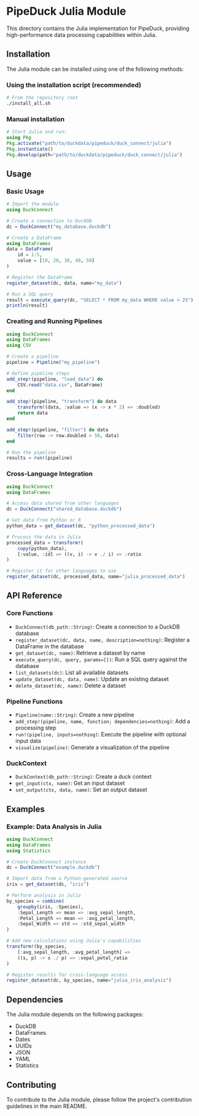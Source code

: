 # PipeDuck Julia Module

This directory contains the Julia implementation for PipeDuck, providing high-performance data processing capabilities within Julia.

## Installation

The Julia module can be installed using one of the following methods:

### Using the installation script (recommended)

```bash
# From the repository root
./install_all.sh
```

### Manual installation

```julia
# Start Julia and run:
using Pkg
Pkg.activate("path/to/duckdata/pipeduck/duck_connect/julia")
Pkg.instantiate()
Pkg.develop(path="path/to/duckdata/pipeduck/duck_connect/julia")
```

## Usage

### Basic Usage

```julia
# Import the module
using DuckConnect

# Create a connection to DuckDB
dc = DuckConnect("my_database.duckdb")

# Create a DataFrame
using DataFrames
data = DataFrame(
    id = 1:5,
    value = [10, 20, 30, 40, 50]
)

# Register the DataFrame
register_dataset(dc, data, name="my_data")

# Run a SQL query
result = execute_query(dc, "SELECT * FROM my_data WHERE value > 25")
println(result)
```

### Creating and Running Pipelines

```julia
using DuckConnect
using DataFrames
using CSV

# Create a pipeline
pipeline = Pipeline("my_pipeline")

# Define pipeline steps
add_step!(pipeline, "load_data") do
    CSV.read("data.csv", DataFrame)
end

add_step!(pipeline, "transform") do data
    transform!(data, :value => (x -> x * 2) => :doubled)
    return data
end

add_step!(pipeline, "filter") do data
    filter(row -> row.doubled > 50, data)
end

# Run the pipeline
results = run!(pipeline)
```

### Cross-Language Integration

```julia
using DuckConnect
using DataFrames

# Access data shared from other languages
dc = DuckConnect("shared_database.duckdb")

# Get data from Python or R
python_data = get_dataset(dc, "python_processed_data")

# Process the data in Julia
processed_data = transform!(
    copy(python_data), 
    [:value, :id] => ((v, i) -> v ./ i) => :ratio
)

# Register it for other languages to use
register_dataset(dc, processed_data, name="julia_processed_data")
```

## API Reference

### Core Functions

- `DuckConnect(db_path::String)`: Create a connection to a DuckDB database
- `register_dataset(dc, data, name, description=nothing)`: Register a DataFrame in the database
- `get_dataset(dc, name)`: Retrieve a dataset by name
- `execute_query(dc, query, params=[])`: Run a SQL query against the database
- `list_datasets(dc)`: List all available datasets
- `update_dataset(dc, data, name)`: Update an existing dataset
- `delete_dataset(dc, name)`: Delete a dataset

### Pipeline Functions

- `Pipeline(name::String)`: Create a new pipeline
- `add_step!(pipeline, name, function; dependencies=nothing)`: Add a processing step
- `run!(pipeline, inputs=nothing)`: Execute the pipeline with optional input data
- `visualize(pipeline)`: Generate a visualization of the pipeline

### DuckContext

- `DuckContext(db_path::String)`: Create a duck context
- `get_input(ctx, name)`: Get an input dataset
- `set_output(ctx, data, name)`: Set an output dataset

## Examples

### Example: Data Analysis in Julia

```julia
using DuckConnect
using DataFrames
using Statistics

# Create DuckConnect instance
dc = DuckConnect("example.duckdb")

# Import data from a Python-generated source
iris = get_dataset(dc, "iris")

# Perform analysis in Julia
by_species = combine(
    groupby(iris, :Species),
    :Sepal_Length => mean => :avg_sepal_length,
    :Petal_Length => mean => :avg_petal_length,
    :Sepal_Width => std => :std_sepal_width
)

# Add new calculations using Julia's capabilities
transform!(by_species, 
    [:avg_sepal_length, :avg_petal_length] => 
    ((s, p) -> s ./ p) => :sepal_petal_ratio
)

# Register results for cross-language access
register_dataset(dc, by_species, name="julia_iris_analysis")
```

## Dependencies

The Julia module depends on the following packages:
- DuckDB
- DataFrames
- Dates
- UUIDs
- JSON
- YAML
- Statistics

## Contributing

To contribute to the Julia module, please follow the project's contribution guidelines in the main README. 